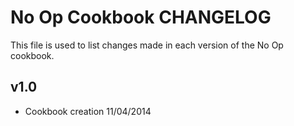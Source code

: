 No Op Cookbook CHANGELOG
=============================
This file is used to list changes made in each version of the No Op cookbook.

v1.0
------
- Cookbook creation 11/04/2014


